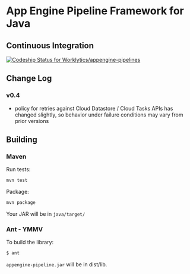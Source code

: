 # App Engine Pipeline Framework for Java


## Continuous Integration
[![Codeship Status for Worklytics/appengine-pipelines](https://app.codeship.com/projects/341fae40-195c-0137-b96c-1a1a0859fc7b/status?branch=master)](https://app.codeship.com/projects/328456)


## Change Log

### v0.4
  - policy for retries against Cloud Datastore / Cloud Tasks APIs has changed slightly, so behavior under failure conditions may vary from prior versions
  

## Building

### Maven
Run tests:
```bash
mvn test
``` 

Package:
```bash
mvn package
```

Your JAR will be in `java/target/`


### Ant - YMMV
To build the library:
```bash
$ ant
```

`appengine-pipeline.jar` will be in dist/lib.

